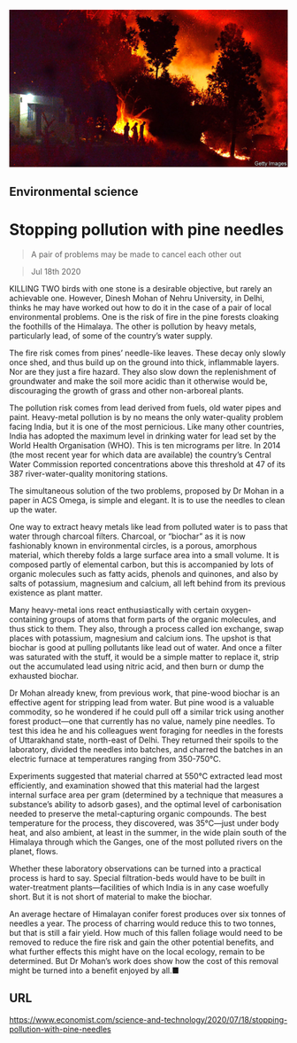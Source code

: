 ![](./images/20200718_STP001_0.jpg)

## Environmental science

# Stopping pollution with pine needles

> A pair of problems may be made to cancel each other out

> Jul 18th 2020

KILLING TWO birds with one stone is a desirable objective, but rarely an achievable one. However, Dinesh Mohan of Nehru University, in Delhi, thinks he may have worked out how to do it in the case of a pair of local environmental problems. One is the risk of fire in the pine forests cloaking the foothills of the Himalaya. The other is pollution by heavy metals, particularly lead, of some of the country’s water supply.

The fire risk comes from pines’ needle-like leaves. These decay only slowly once shed, and thus build up on the ground into thick, inflammable layers. Nor are they just a fire hazard. They also slow down the replenishment of groundwater and make the soil more acidic than it otherwise would be, discouraging the growth of grass and other non-arboreal plants.

The pollution risk comes from lead derived from fuels, old water pipes and paint. Heavy-metal pollution is by no means the only water-quality problem facing India, but it is one of the most pernicious. Like many other countries, India has adopted the maximum level in drinking water for lead set by the World Health Organisation (WHO). This is ten micrograms per litre. In 2014 (the most recent year for which data are available) the country’s Central Water Commission reported concentrations above this threshold at 47 of its 387 river-water-quality monitoring stations.

The simultaneous solution of the two problems, proposed by Dr Mohan in a paper in ACS Omega, is simple and elegant. It is to use the needles to clean up the water.

One way to extract heavy metals like lead from polluted water is to pass that water through charcoal filters. Charcoal, or “biochar” as it is now fashionably known in environmental circles, is a porous, amorphous material, which thereby folds a large surface area into a small volume. It is composed partly of elemental carbon, but this is accompanied by lots of organic molecules such as fatty acids, phenols and quinones, and also by salts of potassium, magnesium and calcium, all left behind from its previous existence as plant matter.

Many heavy-metal ions react enthusiastically with certain oxygen-containing groups of atoms that form parts of the organic molecules, and thus stick to them. They also, through a process called ion exchange, swap places with potassium, magnesium and calcium ions. The upshot is that biochar is good at pulling pollutants like lead out of water. And once a filter was saturated with the stuff, it would be a simple matter to replace it, strip out the accumulated lead using nitric acid, and then burn or dump the exhausted biochar.

Dr Mohan already knew, from previous work, that pine-wood biochar is an effective agent for stripping lead from water. But pine wood is a valuable commodity, so he wondered if he could pull off a similar trick using another forest product—one that currently has no value, namely pine needles. To test this idea he and his colleagues went foraging for needles in the forests of Uttarakhand state, north-east of Delhi. They returned their spoils to the laboratory, divided the needles into batches, and charred the batches in an electric furnace at temperatures ranging from 350-750°C.

Experiments suggested that material charred at 550°C extracted lead most efficiently, and examination showed that this material had the largest internal surface area per gram (determined by a technique that measures a substance’s ability to adsorb gases), and the optimal level of carbonisation needed to preserve the metal-capturing organic compounds. The best temperature for the process, they discovered, was 35°C—just under body heat, and also ambient, at least in the summer, in the wide plain south of the Himalaya through which the Ganges, one of the most polluted rivers on the planet, flows.

Whether these laboratory observations can be turned into a practical process is hard to say. Special filtration-beds would have to be built in water-treatment plants—facilities of which India is in any case woefully short. But it is not short of material to make the biochar.

An average hectare of Himalayan conifer forest produces over six tonnes of needles a year. The process of charring would reduce this to two tonnes, but that is still a fair yield. How much of this fallen foliage would need to be removed to reduce the fire risk and gain the other potential benefits, and what further effects this might have on the local ecology, remain to be determined. But Dr Mohan’s work does show how the cost of this removal might be turned into a benefit enjoyed by all.■

## URL

https://www.economist.com/science-and-technology/2020/07/18/stopping-pollution-with-pine-needles
